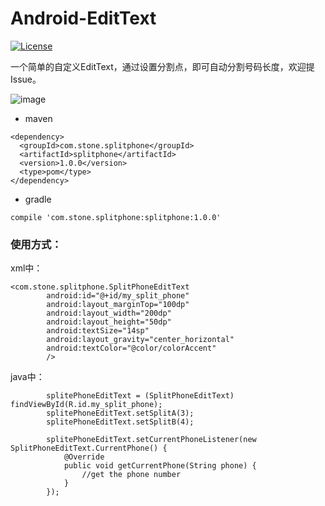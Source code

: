# Android-EditText

[![License](https://img.shields.io/badge/license-Apache%202-green.svg)](https://www.apache.org/licenses/LICENSE-2.0)

一个简单的自定义EditText，通过设置分割点，即可自动分割号码长度，欢迎提Issue。

![image](https://github.com/Stone305585/Android-autoSplitMobileEditText/blob/master/phonenumber.gif)

* maven

```
<dependency>
  <groupId>com.stone.splitphone</groupId>
  <artifactId>splitphone</artifactId>
  <version>1.0.0</version>
  <type>pom</type>
</dependency>
```

* gradle

```
compile 'com.stone.splitphone:splitphone:1.0.0'
```

### 使用方式：

xml中：
```
<com.stone.splitphone.SplitPhoneEditText
        android:id="@+id/my_split_phone"
        android:layout_marginTop="100dp"
        android:layout_width="200dp"
        android:layout_height="50dp"
        android:textSize="14sp"
        android:layout_gravity="center_horizontal"
        android:textColor="@color/colorAccent"
        />
```
java中：
```
        splitePhoneEditText = (SplitPhoneEditText) findViewById(R.id.my_split_phone);
        splitePhoneEditText.setSplitA(3);
        splitePhoneEditText.setSplitB(4);
        
        splitePhoneEditText.setCurrentPhoneListener(new SplitPhoneEditText.CurrentPhone() {
            @Override
            public void getCurrentPhone(String phone) {
                //get the phone number
            }
        });
```
